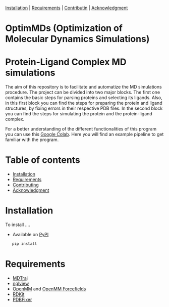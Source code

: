 [Installation](#installation) |  [Requirements](#requirements) | [Contributin](#contributing) |  [Acknowledgment](#acknowledgment)

OptimMDs (Optimization of Molecular Dynamics Simulations)
=================


Protein-Ligand Complex MD simulations
=================
The aim of this repository is to facilitate and automatize the MD simulations procedure. The project can be divided into two major blocks. The first one contains the basic steps for parsing proteins and selecting its ligands. Also, in this first block you can find the steps for preparing the protein and ligand structures, by fixing errors in their respective PDB files. In the second block you can find the steps for simulating the protein and the protein-ligand complex.

For a better understanding of the different functionalities of this program you can use this [Google Colab](https://colab.research.google.com/drive/1x0s3Ui5VQVVR1Esj5_JbqmH5w-PkJGl5?usp=sharing). Here you will find an example pipeline to get familiar with the program.

Table of contents
=================

* [Installation](#installation)
* [Requirements](#requirements)
* [Contributing](#contributing)
* [Acknowledgment](#acknowledgment)


Installation
============
To install ....

- Available on [PyPI](https://pypi.python.org/pypi/nglview/)

```bash
   pip install 
```

Requirements
=================
* [MDTraj](https://github.com/mdtraj/mdtraj)
* [nglview](https://github.com/nglviewer/nglview)
* [OpenMM](https://github.com/openmm/openmm) and [OpenMM Forcefields](https://github.com/openmm/openmmforcefields)
* [RDKit](https://github.com/rdkit/rdkit)
* [PDBFixer](https://github.com/openmm/pdbfixer)


